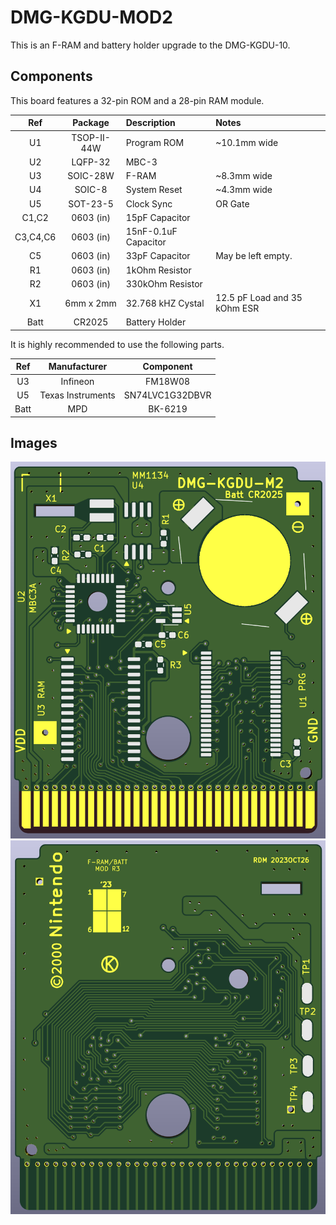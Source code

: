 # DMG-KGDU-MOD2

This is an F-RAM and battery holder upgrade to the DMG-KGDU-10.

## Components

This board features a 32-pin ROM and a 28-pin RAM module.

| Ref   | Package     | Description  | Notes | 
| :---: | :---------: | :----------- | :---- |
| U1    | TSOP-II-44W | Program ROM  | ~10.1mm wide |
| U2    | LQFP-32     | MBC-3        | |
| U3    | SOIC-28W    | F-RAM        | ~8.3mm wide |
| U4    | SOIC-8      | System Reset | ~4.3mm wide |
| U5    | SOT-23-5    | Clock Sync   | OR Gate |
| C1,C2 | 0603 (in)   | 15pF Capacitor | |
| C3,C4,C6 | 0603 (in) | 15nF-0.1uF Capacitor | |
| C5    | 0603 (in)   | 33pF Capacitor | May be left empty. |
| R1    | 0603 (in)   | 1kOhm Resistor | |
| R2    | 0603 (in)   | 330kOhm Resistor | |
| X1    | 6mm x 2mm   | 32.768 kHZ Cystal | 12.5 pF Load and 35 kOhm ESR |
| Batt  | CR2025      | Battery Holder | |

It is highly recommended to use the following parts.

| Ref  | Manufacturer | Component |
| :--: | :----------: | :-------: |
| U3   | Infineon     | FM18W08   |
| U5   | Texas Instruments | SN74LVC1G32DBVR |
| Batt | MPD          | BK-6219   |

## Images
![Front](https://github.com/Chase-san/NintendoModdedPCB/blob/main/DMG-KGDU-MOD2/images/front.png)
![Rear](https://github.com/Chase-san/NintendoModdedPCB/blob/main/DMG-KGDU-MOD2/images/back.png)

